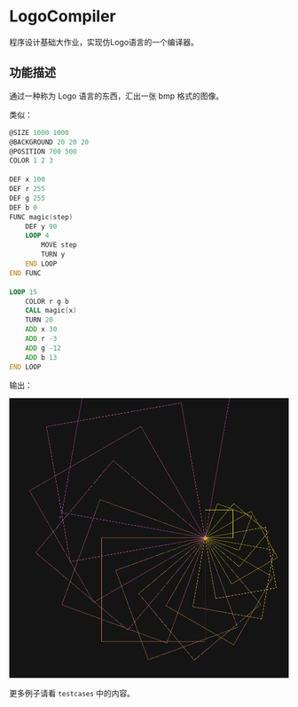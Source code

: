 # LogoCompiler
程序设计基础大作业，实现仿Logo语言的一个编译器。

## 功能描述

通过一种称为 Logo 语言的东西，汇出一张 bmp 格式的图像。

类似：

```asm
@SIZE 1000 1000
@BACKGROUND 20 20 20
@POSITION 700 500  
COLOR 1 2 3

DEF x 100
DEF r 255
DEF g 255
DEF b 0
FUNC magic(step)
    DEF y 90
    LOOP 4
        MOVE step
        TURN y
    END LOOP
END FUNC

LOOP 15
    COLOR r g b
    CALL magic(x)
    TURN 20
    ADD x 30
    ADD r -3
    ADD g -12
    ADD b 13
END LOOP
```

输出：

![demo](https://github.com/TianhuaTao/LogoCompiler/blob/master/demo.png?raw=true)

更多例子请看 `testcases` 中的内容。
